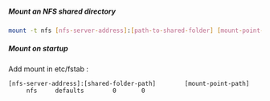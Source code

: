 ##### Mount an NFS shared directory

```bash
mount -t nfs [nfs-server-address]:[path-to-shared-folder] [mount-point-path]
```

##### Mount on startup

Add mount in etc/fstab :

```
[nfs-server-address]:[shared-folder-path]        [mount-point-path]        nfs     defaults        0       0
```
